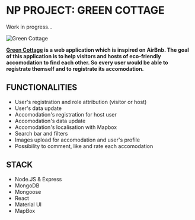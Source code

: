 # NP PROJECT: GREEN COTTAGE 

Work in progress...

![Green Cottage](/screenshots/greencottage.png)

**[Green Cottage](https://green-cottages.herokuapp.com/) is a web application which is inspired on AirBnb. 
The goal of this application is to help visitors and hosts of eco-friendly accomodation to find each other. So every user would be able to registrate themself and to registrate its accomodation.**

## FUNCTIONALITIES
- User's registration and role attribution (visitor or host)
- User's data update
- Accomodation's registration for host user
- Accomodation's data update
- Accomodation's localisation with Mapbox
- Search bar and filters
- Images upload for accomodation and user's profile
- Possibility to comment, like and rate each accomodation

## STACK
- Node.JS & Express
- MongoDB
- Mongoose
- React
- Material UI
- MapBox